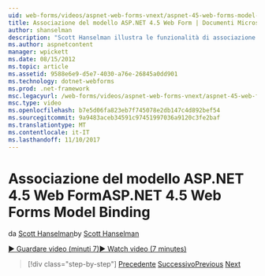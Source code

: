 ```yaml
---
uid: web-forms/videos/aspnet-web-forms-vnext/aspnet-45-web-forms-model-binding
title: Associazione del modello ASP.NET 4.5 Web Form | Documenti Microsoft
author: shanselman
description: "Scott Hanselman illustra le funzionalità di associazione del modello ASP.NET 4.5"
ms.author: aspnetcontent
manager: wpickett
ms.date: 08/15/2012
ms.topic: article
ms.assetid: 9588e6e9-d5e7-4030-a76e-26845a0dd901
ms.technology: dotnet-webforms
ms.prod: .net-framework
msc.legacyurl: /web-forms/videos/aspnet-web-forms-vnext/aspnet-45-web-forms-model-binding
msc.type: video
ms.openlocfilehash: b7e5d06fa823eb7f745078e2db147c4d892bef54
ms.sourcegitcommit: 9a9483aceb34591c97451997036a9120c3fe2baf
ms.translationtype: MT
ms.contentlocale: it-IT
ms.lasthandoff: 11/10/2017
---
```

<a name="aspnet-45-web-forms-model-binding"></a><span data-ttu-id="1fd4b-103">Associazione del modello ASP.NET 4.5 Web Form</span><span class="sxs-lookup"><span data-stu-id="1fd4b-103">ASP.NET 4.5 Web Forms Model Binding</span></span>
====================
<span data-ttu-id="1fd4b-104">da [Scott Hanselman](https://github.com/shanselman)</span><span class="sxs-lookup"><span data-stu-id="1fd4b-104">by [Scott Hanselman](https://github.com/shanselman)</span></span>

[<span data-ttu-id="1fd4b-105">&#9654; Guardare video (minuti 7)</span><span class="sxs-lookup"><span data-stu-id="1fd4b-105">&#9654; Watch video (7 minutes)</span></span>](https://channel9.msdn.com/Blogs/ASP-NET-Site-Videos/aspnet-45-web-forms-model-binding)

>[!div class="step-by-step"]
<span data-ttu-id="1fd4b-106">[Precedente](aspnet-vnext-videos-model-binding-part-3-updating.md)
[Successivo](aspnet-45-web-forms-strong-typed-data-controls.md)</span><span class="sxs-lookup"><span data-stu-id="1fd4b-106">[Previous](aspnet-vnext-videos-model-binding-part-3-updating.md)
[Next](aspnet-45-web-forms-strong-typed-data-controls.md)</span></span>
